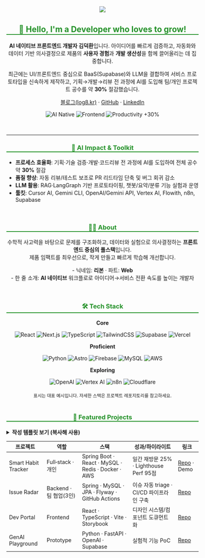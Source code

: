 <div align="center">
  <a href="https://github.com/IISweetHeartII">
    <img src="https://capsule-render.vercel.app/api?type=waving&color=auto&height=250&section=header&text=IISweetHeartII&fontSize=90" />
  </a>
</div>

<div align="center"> 
  <h2 style="border-bottom: 2px solid #239128; color: #239128;">👋 Hello, I'm a Developer who loves to grow!</h2>
  <p>
    <b>AI 네이티브 프론트엔드 개발자 김덕환</b>입니다. 아이디어를 빠르게 검증하고, 자동화와 데이터 기반 의사결정으로
    제품의 <b>사용자 경험</b>과 <b>개발 생산성</b>을 함께 끌어올리는 데 집중합니다.
  </p>
  <p>
    최근에는 UI/프론트엔드 중심으로 BaaS(Supabase)와 LLM을 결합하여 서비스 프로토타입을 신속하게 제작하고,
    기획→개발→리뷰 전 과정에 AI를 도입해 팀/개인 프로젝트 공수를 약 <b>30%</b> 절감했습니다.
  </p>
  <p>
    <a href="https://log8.kr" target="_blank" rel="noopener">블로그(log8.kr)</a> · 
    <a href="https://github.com/IISweetHeartII" target="_blank" rel="noopener">GitHub</a> · 
    <a href="https://www.linkedin.com/in/sweetheart2000/" target="_blank" rel="noopener">LinkedIn</a>
  </p>
  <p>
    <img src="https://img.shields.io/badge/AI%20Native-7F52FF?style=for-the-badge" alt="AI Native"/>
    <img src="https://img.shields.io/badge/Frontend-61DAFB?style=for-the-badge" alt="Frontend"/>
    <img src="https://img.shields.io/badge/Productivity%20%2B30%25-16a34a?style=for-the-badge" alt="Productivity +30%"/>
  </p>
</div>

<br>

<hr/>

<div align="center">
  <h3 style="border-bottom: 2px solid #239128; color: #239128;">🧠 AI Impact & Toolkit</h3>
</div>

- **프로세스 효율화**: 기획·기술 검증·개발·코드리뷰 전 과정에 AI를 도입하여 전체 공수 약 <b>30%</b> 절감
- **품질 향상**: 자동 리뷰/테스트 보조로 PR 리드타임 단축 및 버그 회귀 감소
- **LLM 활용**: RAG·LangGraph 기반 프로토타이핑, 챗봇/요약/분류 기능 실험과 운영
- **툴킷**: Cursor AI, Gemini CLI, OpenAI/Gemini API, Vertex AI, Flowith, n8n, Supabase

<br>

<div align="center">
  <h3 style="border-bottom: 2px solid #239128; color: #239128;">🧑‍💼 About</h3>
  <p>
    수학적 사고력을 바탕으로 문제를 구조화하고, 데이터와 실험으로 의사결정하는 <b>프론트엔드 중심의 풀스택</b>입니다.<br>
    제품 임팩트를 최우선으로, 작게 만들고 빠르게 학습해 개선합니다.
  </p>
  <p>
    - 닉네임: <b>리본</b> · 파트: <b>Web</b><br>
    - 한 줄 소개: <b>AI 네이티브</b> 워크플로로 아이디어→서비스 전환 속도를 높이는 개발자
  </p>
</div>

<br>

<div align="center">
  <h3 style="border-bottom: 2px solid #239128; color: #239128;">🛠️ Tech Stack</h3>
  <p><b>Core</b></p>
  <p>
    <img src="https://img.shields.io/badge/React-61DAFB?style=for-the-badge&logo=react&logoColor=black" alt="React"/>
    <img src="https://img.shields.io/badge/Next.js-000000?style=for-the-badge&logo=nextdotjs&logoColor=white" alt="Next.js"/>
    <img src="https://img.shields.io/badge/TypeScript-3178C6?style=for-the-badge&logo=typescript&logoColor=white" alt="TypeScript"/>
    <img src="https://img.shields.io/badge/TailwindCSS-06B6D4?style=for-the-badge&logo=tailwindcss&logoColor=white" alt="TailwindCSS"/>
    <img src="https://img.shields.io/badge/Supabase-3FCF8E?style=for-the-badge&logo=supabase&logoColor=white" alt="Supabase"/>
    <img src="https://img.shields.io/badge/Vercel-000000?style=for-the-badge&logo=vercel&logoColor=white" alt="Vercel"/>
  </p>
  <p><b>Proficient</b></p>
  <p>
    <img src="https://img.shields.io/badge/Python-3776AB?style=for-the-badge&logo=python&logoColor=white" alt="Python"/>
    <img src="https://img.shields.io/badge/Astro-0C1222?style=for-the-badge&logo=astro&logoColor=white" alt="Astro"/>
    <img src="https://img.shields.io/badge/Firebase-FFCA28?style=for-the-badge&logo=firebase&logoColor=black" alt="Firebase"/>
    <img src="https://img.shields.io/badge/MySQL-4479A1?style=for-the-badge&logo=mysql&logoColor=white" alt="MySQL"/>
    <img src="https://img.shields.io/badge/Amazon_AWS-232F3E?style=for-the-badge&logo=amazonaws&logoColor=white" alt="AWS"/>
  </p>
  <p><b>Exploring</b></p>
  <p>
    <img src="https://img.shields.io/badge/OpenAI-412991?style=for-the-badge&logo=openai&logoColor=white" alt="OpenAI"/>
    <img src="https://img.shields.io/badge/Vertex%20AI-4285F4?style=for-the-badge&logo=googlecloud&logoColor=white" alt="Vertex AI"/>
    <img src="https://img.shields.io/badge/n8n-EA4A35?style=for-the-badge&logo=n8n&logoColor=white" alt="n8n"/>
    <img src="https://img.shields.io/badge/Cloudflare-F38020?style=for-the-badge&logo=cloudflare&logoColor=white" alt="Cloudflare"/>
  </p>
  <sub>표시는 대표 예시입니다. 자세한 스택은 프로젝트 레포지토리를 참고하세요.</sub>
</div>

<br>

<h3 align="center" style="border-bottom: 2px solid #239128; color: #239128;">🚀 Featured Projects</h3>

<details>
  <summary><b>작성 템플릿 보기 (복사해 사용)</b></summary>

```md
- 프로젝트명: Awesome Service
  - 역할: Backend Lead (아키텍처 설계/배포 자동화/핵심 도메인)
  - 핵심기술: Spring Boot, JPA, MySQL, Redis, AWS(ECS/Fargate), GitHub Actions
  - 성과: 평균 응답 280ms → 110ms, 비용 32% 절감, 월간 활성 3,000명
  - 링크: Demo | Repository
```

</details>

| 프로젝트            | 역할                   | 스택                                               | 성과/하이라이트                          | 링크                                                                 |
| ------------------- | ---------------------- | -------------------------------------------------- | ---------------------------------------- | -------------------------------------------------------------------- |
| Smart Habit Tracker | Full‑stack · 개인      | Spring Boot · React · MySQL · Redis · Docker · AWS | 일간 재방문 25% · Lighthouse Perf 95점   | [Repo](https://github.com/IISweetHeartII/smart-habit-tracker) · Demo |
| Issue Radar         | Backend · 팀 협업(3인) | Spring · MySQL · JPA · Flyway · GitHub Actions     | 이슈 자동 triage · CI/CD 파이프라인 구축 | [Repo](https://github.com/IISweetHeartII/issue-radar)                |
| Dev Portal          | Frontend               | React · TypeScript · Vite · Storybook              | 디자인 시스템/컴포넌트 도큐먼트화        | [Repo](https://github.com/IISweetHeartII/dev-portal)                 |
| GenAI Playground    | Prototype              | Python · FastAPI · OpenAI · Supabase               | 실험적 기능 PoC                          | [Repo](https://github.com/IISweetHeartII/genai-playground)           |

<br>
<!-- 
<h4 align="center">Project Gallery</h4>
<p align="center"><sub>아래 이미지는 <code>./assets</code> 경로에 넣으면 자동으로 표시됩니다. (예: <code>assets/habit-tracker.gif</code>)</sub></p>
<table>
  <tr>
    <td align="center">
      <a href="https://github.com/IISweetHeartII/smart-habit-tracker">
        <img src="./assets/habit-tracker.gif" alt="Smart Habit Tracker demo" width="100%"/>
      </a>
      <br/>
      <sub>Smart Habit Tracker</sub>
    </td>
    <td align="center">
      <a href="https://github.com/IISweetHeartII/issue-radar">
        <img src="./assets/issue-radar.png" alt="Issue Radar screenshot" width="100%"/>
      </a>
      <br/>
      <sub>Issue Radar</sub>
    </td>
  </tr>
  <tr>
    <td align="center">
      <a href="https://github.com/IISweetHeartII/dev-portal">
        <img src="./assets/dev-portal.png" alt="Dev Portal UI" width="100%"/>
      </a>
      <br/>
      <sub>Dev Portal</sub>
    </td>
    <td align="center">
      <a href="https://github.com/IISweetHeartII/genai-playground">
        <img src="./assets/genai-playground.gif" alt="GenAI Playground demo" width="100%"/>
      </a>
      <br/>
      <sub>GenAI Playground</sub>
    </td>
  </tr>
</table>

<br> -->

<div align="center">
  <h3 style="border-bottom: 2px solid #239128; color: #239128;">📊 My GitHub Stats</h3>
  <p>
    <a href="https://github.com/anuraghazra/github-readme-stats" target="_blank" rel="noopener">
      <img src="https://github-readme-stats.vercel.app/api?username=IISweetHeartII&show_icons=true&theme=tokyonight&hide_border=true&border_radius=10&include_all_commits=true&count_private=true&cache_seconds=7200" alt="IISweetHeartII's GitHub stats" width="66%"/>
    </a>
    <a href="https://github.com/anuraghazra/github-readme-stats" target="_blank" rel="noopener">
      <img src="https://github-readme-stats.vercel.app/api/top-langs/?username=IISweetHeartII&layout=compact&theme=tokyonight&hide_border=true&border_radius=10&hide=html,css&langs_count=6" alt="Top Languages" width="33%"/>
    </a>
  </p>
</div>

<hr/>

<div align="center">
    <h3 style="border-bottom: 2px solid #239128; color: #239128;">📬 Contact & Socials</h3>
    <p>
        <a href="https://mail.google.com/mail/?view=cm&fs=1&to=sachi009955@gmail.com&su=%5BGitHub%5D%20Contact%20from%20Profile&body=%EC%95%88%EB%85%95%ED%95%98%EC%84%B8%EC%9A%94%2C%20GitHub%20%ED%94%84%EB%A1%9C%ED%95%84%EC%9D%84%20%EB%B3%B4%EA%B3%A0%20%EC%97%B0%EB%9D%BD%EB%93%9C%EB%A6%BD%EB%8B%88%EB%8B%A4.%0A%0A-%20%EC%9D%B4%EB%A6%84%3A%20%0A-%20%EC%86%8C%EC%86%8D%3A%20%0A-%20%EB%AC%B8%EC%9D%98%20%EB%82%B4%EC%9A%A9%3A%20%0A%0A%EA%B0%90%EC%82%AC%ED%95%A9%EB%8B%88%EB%8B%A4." target="_blank" rel="noopener"><img src="https://img.shields.io/badge/Gmail-D14836?style=for-the-badge&logo=gmail&logoColor=white"></a>
        <a href="https://log8.kr" target="_blank" rel="noopener"><img src="https://img.shields.io/badge/Blog-121212?style=for-the-badge"></a>
        <a href="https://www.youtube.com/@Luckyducky-official" target="_blank" rel="noopener"><img src="https://img.shields.io/badge/YouTube-FF0000?style=for-the-badge&logo=youtube&logoColor=white"></a>
        <a href="https://www.linkedin.com/in/sweetheart2000/" target="_blank" rel="noopener"><img src="https://img.shields.io/badge/LinkedIn-0077B5?style=for-the-badge&logo=linkedin&logoColor=white"></a>
    </p>
</div>

<br>

<div align="center">
  <h3 style="border-bottom: 2px solid #239128; color: #239128;">🐍 Contributions Snake</h3>
  <a href="https://github.com/IISweetHeartII">
    <img src="https://raw.githubusercontent.com/IISweetHeartII/IISweetHeartII/output/github-snake.svg" alt="contribution snake" />
  </a>
  <sub>매 6시간마다 자동 업데이트</sub>
  <br/>
</div>
